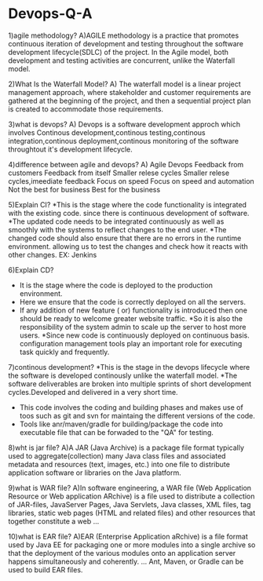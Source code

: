# Devops-Q-A
1)agile methodology?
A)AGILE methodology is a practice that promotes continuous iteration of development and testing throughout the software development lifecycle(SDLC) of the project. In the Agile model, both development and testing activities are concurrent, unlike the Waterfall model.

2)What Is the Waterfall Model?
A) The waterfall model is a linear project management approach, where stakeholder and customer requirements are gathered at the beginning of the project, and then a sequential project plan is created to accommodate those requirements.

3)what is devops?
A) Devops is a software development approch which involves Continous development,continous testing,continous integration,continous deployment,continous monitoring  of the software throughtout it's development lifecycle.

4)difference between agile and devops?
A)        Agile                        Devops
  Feedback from customers           Feedback from itself
  Smaller relese cycles             Smaller relese cycles,imeediate feedback
  Focus on speed                    Focus on speed and automation
  Not the best for business         Best for the business

5)Explain CI?
*This is the stage where the code functionality is integrated with the existing code. since there is continuous  development of software.
*The updated code needs to be integrated continuously  as well as smoothly with  the systems to reflect changes to the end user.
*The changed code should also ensure that there are no errors in the runtime environment. allowing 
us to test the changes and check how it reacts with other changes.
EX: Jenkins

6)Explain CD?
* It is the stage where the code is deployed to the production environment.
* Here we ensure that the code is correctly deployed on all the servers.
* If any addition of new feature ( or) functionality is introduced then one should be ready to welcome greater website traffic.
*So it is also the responsibility of the system admin to scale up the server to host more users.
*Since new code is continuously deployed on continuous  basis. configuration management tools play an important role for executing task quickly and frequently.

7)continous development?
*This is the stage in the devops lifecycle where the software is developed continously unlike the waterfall model. 
*The software deliverables are broken into multiple sprints of short development cycles.Developed and delivered in a  very short time.
* This code involves the coding and building phases and makes use of toos such as git and svn for maintaing the different versions of the code.
* Tools like anr/maven/gradle for building/package the code into executable file that can be forwaded to the "QA" for testing.

8)wht is jar file?
A)A JAR (Java Archive) is a package file format typically used to aggregate(collection) many Java class files and associated metadata and resources (text, images, etc.) into one file to distribute application software or libraries on the Java platform.

9)what is WAR file?
A)In software engineering, a WAR file (Web Application Resource or Web application ARchive) is a file used to distribute a collection of JAR-files, JavaServer Pages, Java Servlets, Java classes, XML files, tag libraries, static web pages (HTML and related files) and other resources that together constitute a web ...

10)what is EAR file?
A)EAR (Enterprise Application aRchive) is a file format used by Java EE for packaging one or more modules into a single archive so that the deployment of the various modules onto an application server happens simultaneously and coherently. ... Ant, Maven, or Gradle can be used to build EAR files.
  

